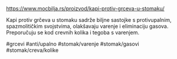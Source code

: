 https://www.mocbilja.rs/proizvod/kapi-protiv-grceva-u-stomaku/

Kapi protiv grčeva u stomaku sadrže biljne sastojke s protivupalnim, spazmolitičkim svojstvima, olakšavaju varenje i eliminaciju gasova. Preporučuju se kod crevnih kolika i tegoba s varenjem.

#grcevi #anti/upalno #stomak/varenje #stomak/gasovi #stomak/creva/kolike 